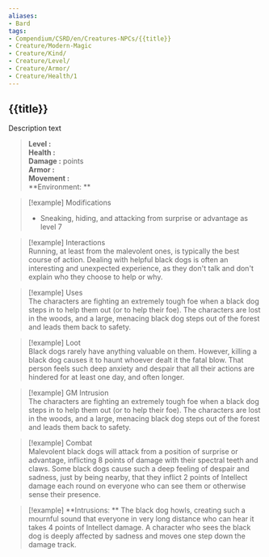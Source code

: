 ```yaml
---
aliases:
- Bard
tags:
- Compendium/CSRD/en/Creatures-NPCs/{{title}}
- Creature/Modern-Magic 
- Creature/Kind/
- Creature/Level/
- Creature/Armor/
- Creature/Health/1
---
```


  
## {{title}}

Description text

> **Level :**  
> **Health :**   
> **Damage :**  points  
> **Armor :**   
> **Movement :**   
> **Environment: **   

>[!example] Modifications  
>- Sneaking, hiding, and attacking from surprise or advantage as level 7  
   
> [!example] Interactions  
> Running, at least from the malevolent ones, is typically the best course of action. Dealing with helpful black dogs is often an interesting and unexpected experience, as they don't talk and don't explain who they choose to help or why.  

>[!example] Uses  
>The characters are fighting an extremely tough foe when a black dog steps in to help them out (or to help their foe). The characters are lost in the woods, and a large, menacing black dog steps out of the forest and leads them back to safety.  

> [!example] Loot  
> Black dogs rarely have anything valuable on them. However, killing a black dog causes it to haunt whoever dealt it the fatal blow. That person feels such deep anxiety and despair that all their actions are hindered for at least one day, and often longer.  
 
>[!example]  GM Intrusion  
>The characters are fighting an extremely tough foe when a black dog steps in to help them out (or to help their foe). The characters are lost in the woods, and a large, menacing black dog steps out of the forest and leads them back to safety.  

>[!example] Combat   
> Malevolent black dogs will attack from a position of surprise or advantage, inflicting 8 points of damage with their spectral teeth and claws. Some black dogs cause such a deep feeling of despair and sadness, just by being nearby, that they inflict 2 points of Intellect damage each round on everyone who can see them or otherwise sense their presence.  
  

> [!example] **Intrusions: ** 
> The black dog howls, creating such a mournful sound that everyone in very long distance who can hear it takes 4 points of Intellect damage. A character who sees the black dog is deeply affected by sadness and moves one step down the damage track.  
